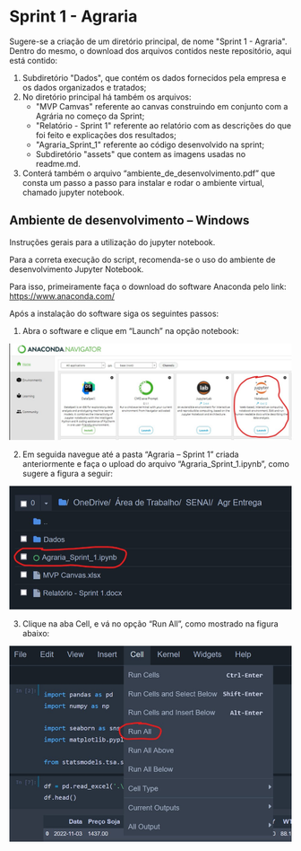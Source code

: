 # Sprint 1 - Agraria

Sugere-se a criação de um diretório principal, de nome "Sprint 1 - Agraria". Dentro do mesmo, o download dos arquivos contidos neste repositório, aqui está contido:
1) Subdiretório "Dados", que contém os dados fornecidos pela empresa e os dados organizados e tratados;
2) No diretório principal há também os arquivos: <ul> 
                                                     <li>"MVP Camvas" referente ao canvas construindo em conjunto com a Agrária no começo da Sprint;</li>
                                                     <li>"Relatório - Sprint 1" referente ao relatório com as descrições do que foi feito e explicações dos resultados;</li>
                                                     <li>"Agraria_Sprint_1" referente ao código desenvolvido na sprint;</li>
                                                     <li>Subdiretório "assets" que contem as imagens usadas no readme.md.</li>
                                                 </ul> 
3) Conterá também o arquivo “ambiente_de_desenvolvimento.pdf” que consta um passo a passo para instalar e rodar o ambiente virtual, chamado jupyter notebook. 



## Ambiente de desenvolvimento – Windows

Instruções gerais para a utilização do jupyter notebook.

Para a correta execução do script, recomenda-se o uso do ambiente de desenvolvimento Jupyter Notebook.

Para isso, primeiramente faça o download do software Anaconda pelo link:
https://www.anaconda.com/

Após a instalação do software siga os seguintes passos:
1) Abra o software e clique em “Launch” na opção notebook:

<p align="center">
  <img src="https://github.com/BrnCode/Agraria/blob/743acc446bb3cb9c6deb75cfcb51f03a314b3982/assets/readme1.jpg" alt="fig1">
</p>

2) Em seguida navegue até a pasta “Agraria – Sprint 1” criada anteriormente e faça o upload do arquivo “Agraria_Sprint_1.ipynb”, como sugere a figura a seguir:
 
 <p align="center">
  <img src="https://github.com/BrnCode/Agraria/blob/743acc446bb3cb9c6deb75cfcb51f03a314b3982/assets/readme2.jpg" alt="fig2">
</p>
 
3) Clique na aba Cell, e vá no opção “Run All”,  como mostrado na figura abaixo:
 
<p align="center">
  <img src="https://github.com/BrnCode/Agraria/blob/743acc446bb3cb9c6deb75cfcb51f03a314b3982/assets/readme3.jpg" alt="fig3">
</p>
